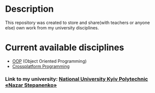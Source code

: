 # Description

This repository was created to store and share(with teachers or anyone else) own work from my university disciplines.

# Сurrent available disciplines

- [OOP](https://github.com/d3Par1/University-Repository/tree/main/OOP) (Object Oriented Programming)
- [Crossplatform Programming](https://github.com/d3Par1/University-Repository/tree/main/CrossplatformProgramming)

### Link to my university: [National University Kyiv Polytechnic «Nazar Stepanenko»](https://kpi.ua/)
